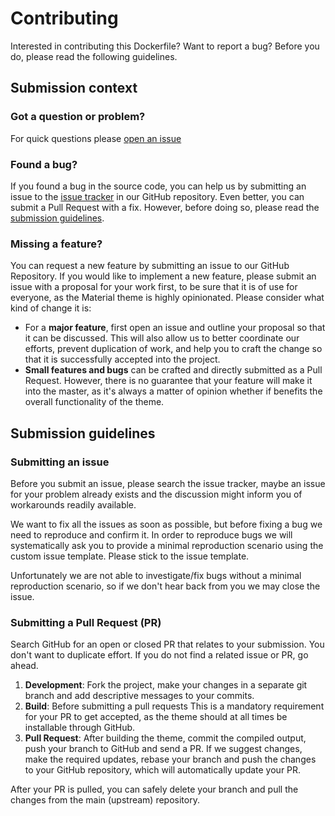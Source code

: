 # Contributing

Interested in contributing this Dockerfile? Want to report a bug? Before you do, please read the following guidelines.

## Submission context

### Got a question or problem?

For quick questions please [open an issue](https://github.com/joergklein/code-server/issues)

### Found a bug?

If you found a bug in the source code, you can help us by submitting an issue to the [issue tracker](https://github.com/joergklein/code-server/issues) in our GitHub repository. Even better, you can submit a Pull Request with a fix. However, before doing so, please read the [submission guidelines](#submission-guidelines).

### Missing a feature?

You can request a new feature by submitting an issue to our GitHub Repository. If you would like to implement a new feature, please submit an issue with a proposal for your work first, to be sure that it is of use for everyone, as the Material theme is highly opinionated. Please consider what kind of change it is:

- For a **major feature**, first open an issue and outline your proposal so that it can be discussed. This will also allow us to better coordinate our efforts, prevent duplication of work, and help you to craft the change so that it is successfully accepted into the project.
- **Small features and bugs** can be crafted and directly submitted as a Pull Request. However, there is no guarantee that your feature will make it into the master, as it's always a matter of opinion whether if benefits the overall functionality of the theme.

## Submission guidelines

### Submitting an issue

Before you submit an issue, please search the issue tracker, maybe an issue for your problem already exists and the discussion might inform you of workarounds readily available.

We want to fix all the issues as soon as possible, but before fixing a bug we need to reproduce and confirm it. In order to reproduce bugs we will systematically ask you to provide a minimal reproduction scenario using the custom issue template. Please stick to the issue template.

Unfortunately we are not able to investigate/fix bugs without a minimal reproduction scenario, so if we don't hear back from you we may close the issue.

### Submitting a Pull Request (PR)

Search GitHub for an open or closed PR that relates to your submission. You don't want to duplicate effort. If you do not find a related issue or PR, go ahead.

1. **Development**: Fork the project, make your changes in a separate git branch and add descriptive messages to your commits.
2. **Build**: Before submitting a pull requests This is a mandatory requirement for your PR to get accepted, as the theme should at all times be installable through GitHub.
3. **Pull Request**: After building the theme, commit the compiled output, push your branch to GitHub and send a PR. If we suggest changes, make the required updates, rebase your branch and push the changes to your GitHub repository, which will automatically update your PR.

After your PR is pulled, you can safely delete your branch and pull the changes from the main (upstream) repository.
